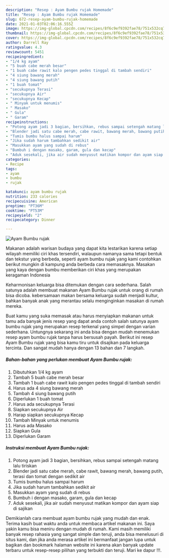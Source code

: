 ```yaml
---
description: "Resep : Ayam Bumbu rujak Homemade"
title: "Resep : Ayam Bumbu rujak Homemade"
slug: 672-resep-ayam-bumbu-rujak-homemade
date: 2021-01-03T02:06:16.555Z
image: https://img-global.cpcdn.com/recipes/8f6c9ef9392fae78/751x532cq70/ayam-bumbu-rujak-foto-resep-utama.jpg
thumbnail: https://img-global.cpcdn.com/recipes/8f6c9ef9392fae78/751x532cq70/ayam-bumbu-rujak-foto-resep-utama.jpg
cover: https://img-global.cpcdn.com/recipes/8f6c9ef9392fae78/751x532cq70/ayam-bumbu-rujak-foto-resep-utama.jpg
author: Darrell Ray
ratingvalue: 4.3
reviewcount: 5451
recipeingredient:
- "1/4 kg ayam"
- "5 buah cabe merah besar"
- "1 buah cabe rawit kalo pengen pedes tinggal di tambah sendiri"
- "4 siung bawang merah"
- "4 siung bawang putih"
- "1 buah tomat"
- "secukupnya Terasi"
- "secukupnya Air"
- "secukupnya Kecap"
- " Minyak untuk menumis"
- " Masako"
- " Gula"
- " Garam"
recipeinstructions:
- "Potong ayam jadi 3 bagian, bersihkan, rebus sampai setengah matang lalu tiriskan"
- "Blender jadi satu cabe merah, cabe rawit, bawang merah, bawang putih, terasi dan tomat dengan sedikit air"
- "Tumis bumbu halus sampai harum"
- "Jika sudah harum tambahkan sedikit air"
- "Masukkan ayam yang sudah di rebus"
- "Bumbuh i dengan masako, garam, gula dan kecap"
- "Aduk sesekali, jika air sudah menyusut matikan kompor dan ayam siap di sajikan"
categories:
- Recipe
tags:
- ayam
- bumbu
- rujak

katakunci: ayam bumbu rujak 
nutrition: 233 calories
recipecuisine: American
preptime: "PT36M"
cooktime: "PT53M"
recipeyield: "2"
recipecategory: Dinner

---
```



![Ayam Bumbu rujak](https://img-global.cpcdn.com/recipes/8f6c9ef9392fae78/751x532cq70/ayam-bumbu-rujak-foto-resep-utama.jpg)

Makanan adalah warisan budaya yang dapat kita lestarikan karena setiap wilayah memiliki ciri khas tersendiri, walaupun namanya sama tetapi bentuk dan tekstur yang berbeda, seperti ayam bumbu rujak yang kami contohkan berikut mungkin di kampung anda berbeda cara memasaknya. Masakan yang kaya dengan bumbu memberikan ciri khas yang merupakan keragaman Indonesia

Keharmonisan keluarga bisa ditemukan dengan cara sederhana. Salah satunya adalah membuat makanan Ayam Bumbu rujak untuk orang di rumah bisa dicoba. kebersamaan makan bersama keluarga sudah menjadi kultur, bahkan banyak anak yang merantau selalu menginginkan masakan di rumah mereka.



Buat kamu yang suka memasak atau harus menyiapkan makanan untuk tamu ada banyak jenis resep yang dapat anda contoh salah satunya ayam bumbu rujak yang merupakan resep terkenal yang simpel dengan varian sederhana. Untungnya sekarang ini anda bisa dengan mudah menemukan resep ayam bumbu rujak tanpa harus bersusah payah.
Berikut ini resep Ayam Bumbu rujak yang bisa kamu tiru untuk disajikan pada keluarga tercinta. Dan sangat mudah hanya dengan 13 bahan dan 7 langkah.


<!--inarticleads1-->

##### Bahan-bahan yang perlukan membuat Ayam Bumbu rujak:

1. Dibutuhkan 1/4 kg ayam
1. Tambah 5 buah cabe merah besar
1. Tambah 1 buah cabe rawit kalo pengen pedes tinggal di tambah sendiri
1. Harus ada 4 siung bawang merah
1. Tambah 4 siung bawang putih
1. Diperlukan 1 buah tomat
1. Harus ada secukupnya Terasi
1. Siapkan secukupnya Air
1. Harap siapkan secukupnya Kecap
1. Tambah  Minyak untuk menumis
1. Harus ada  Masako
1. Siapkan  Gula
1. Diperlukan  Garam




<!--inarticleads2-->

##### Instruksi membuat  Ayam Bumbu rujak:

1. Potong ayam jadi 3 bagian, bersihkan, rebus sampai setengah matang lalu tiriskan
1. Blender jadi satu cabe merah, cabe rawit, bawang merah, bawang putih, terasi dan tomat dengan sedikit air
1. Tumis bumbu halus sampai harum
1. Jika sudah harum tambahkan sedikit air
1. Masukkan ayam yang sudah di rebus
1. Bumbuh i dengan masako, garam, gula dan kecap
1. Aduk sesekali, jika air sudah menyusut matikan kompor dan ayam siap di sajikan




Demikianlah cara membuat ayam bumbu rujak yang mudah dan enak. Terima kasih buat waktu anda untuk membaca artikel makanan ini. Saya yakin kamu bisa meniru dengan mudah di rumah. Kami masih memiliki banyak resep rahasia yang sangat simple dan teruji, anda bisa menelusuri di situs kami, dan jika anda merasa artikel ini bermanfaat jangan lupa untuk bagikan dan bookmark halaman website ini karena akan banyak update terbaru untuk resep-resep pilihan yang terbukti dan teruji. Mari ke dapur !!!. 
